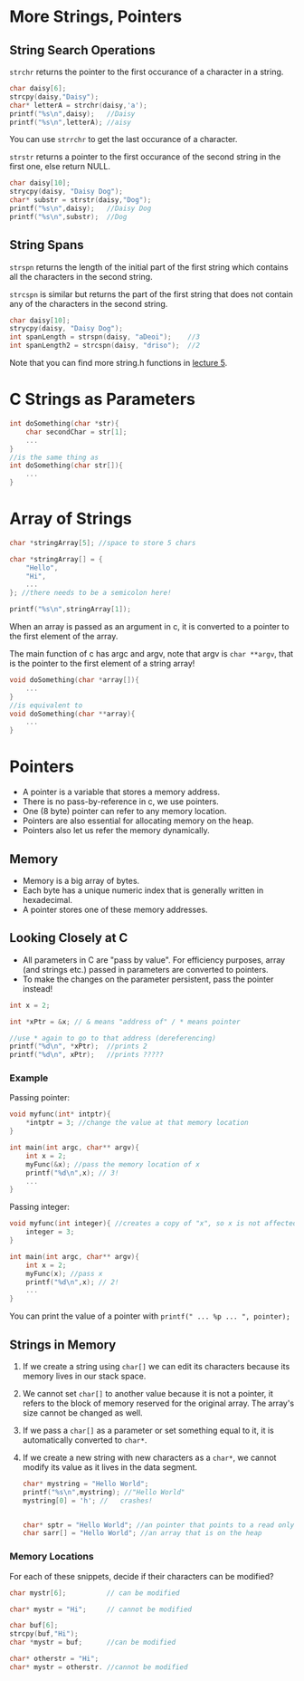 # More Strings, Pointers

## String Search Operations

`strchr` returns the pointer to the first occurance of a character in a string.
```c
char daisy[6];
strcpy(daisy,"Daisy");
char* letterA = strchr(daisy,'a');
printf("%s\n",daisy);   //Daisy
printf("%s\n",letterA); //aisy
```
You can use `strrchr` to get the last occurance of a character.

`strstr` returns a pointer to the first occurance of the second string in the first one, else return NULL.

```c
char daisy[10];
strycpy(daisy, "Daisy Dog");
char* substr = strstr(daisy,"Dog");
printf("%s\n",daisy);   //Daisy Dog
printf("%s\n",substr);  //Dog
```

## String Spans

`strspn` returns the length of the initial part of the first string which contains all the characters in the second string.

`strcspn` is similar but returns the part of the first string that does not contain any of the characters in the second string.

```c
char daisy[10];
strycpy(daisy, "Daisy Dog");
int spanLength = strspn(daisy, "aDeoi");    //3
int spanLength2 = strcspn(daisy, "driso");  //2
```

Note that you can find more string.h functions in [lecture 5](./lec5.md).

# C Strings as Parameters

```c
int doSomething(char *str){
    char secondChar = str[1];
    ...
}
//is the same thing as
int doSomething(char str[]){
    ...
}
```

# Array of Strings

```c
char *stringArray[5]; //space to store 5 chars

char *stringArray[] = {
    "Hello",
    "Hi",
    ...
}; //there needs to be a semicolon here!

printf("%s\n",stringArray[1]);

```

When an array is passed as an argument in c, it is converted to a pointer to the first element of the array.

The main function of c has argc and argv, note that argv is `char **argv`, that is the pointer to the first element of a string array!

```c
void doSomething(char *array[]){
    ...
}
//is equivalent to
void doSomething(char **array){
    ...
}
```

# Pointers
- A pointer is a variable that stores a memory address.
- There is no pass-by-reference in c, we use pointers.
- One (8 byte) pointer can refer to any memory location.
- Pointers are also essential for allocating memory on the heap.
- Pointers also let us refer the memory dynamically.

## Memory
- Memory is a big array of bytes.
- Each byte has a unique numeric index that is generally written in hexadecimal.
- A pointer stores one of these memory addresses.

## Looking Closely at C

- All parameters in C are "pass by value". For efficiency purposes, array (and strings etc.) passed in parameters are converted to pointers.
- To make the changes on the parameter persistent, pass the pointer instead!


```c
int x = 2;

int *xPtr = &x; // & means "address of" / * means pointer

//use * again to go to that address (dereferencing)
printf("%d\n", *xPtr);  //prints 2
printf("%d\n", xPtr);   //prints ?????
```

### Example


Passing pointer:

```c
void myfunc(int* intptr){
    *intptr = 3; //change the value at that memory location
}

int main(int argc, char** argv){
    int x = 2;
    myFunc(&x); //pass the memory location of x
    printf("%d\n",x); // 3!
    ...
}
```
Passing integer:
```c
void myfunc(int integer){ //creates a copy of "x", so x is not affected by change
    integer = 3;
}

int main(int argc, char** argv){
    int x = 2;
    myFunc(x); //pass x
    printf("%d\n",x); // 2!
    ...
}
```

You can print the value of a pointer with `printf(" ... %p ... ", pointer);`

## Strings in Memory

1) If we create a string using `char[]` we can edit its characters because its memory lives in our stack space.

2) We cannot set `char[]` to another value because it is not a pointer, it refers to the block of memory reserved for the original array. The array's size cannot be changed as well.

3) If we pass a `char[]` as a parameter or set something equal to it, it is automatically converted to `char*`.

4) If we create a new string with new characters as a `char*`, we cannot modify its value as it lives in the data segment.
    ```c
    char* mystring = "Hello World";
    printf("%s\n",mystring); //"Hello World"
    mystring[0] = 'h'; //   crashes!


    char* sptr = "Hello World"; //an pointer that points to a read only section
    char sarr[] = "Hello World"; //an array that is on the heap
    ```

### Memory Locations

For each of these snippets, decide if their characters can be modified?

```c
char mystr[6];          // can be modified

char* mystr = "Hi";     // cannot be modified

char buf[6];
strcpy(buf,"Hi");
char *mystr = buf;      //can be modified

char* otherstr = "Hi";
char* mystr = otherstr. //cannot be modified
```

